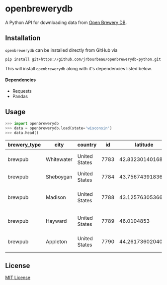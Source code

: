 # openbrewerydb

A Python API for downloading data from [Open Brewery DB](https://www.openbrewerydb.org/).


## Installation

`openbrewerydb` can be installed directly from GitHub via
```
pip install git+https://github.com/jrbourbeau/openbrewerydb-python.git
```

This will install `openbrewerydb` along with it's dependencies listed below.

#### Dependencies

- Requests
- Pandas

## Usage

```python
>>> import openbrewerydb
>>> data = openbrewerydb.load(state='wisconsin')
>>> data.head()
```

brewery_type|city|country|id|latitude|longitude|name|phone|postal_code|state|street|updated_at|website_url
---|---|---|---|---|---|---|---|---|---|---|---|---
brewpub|Whitewater|United States|7783|42.8323014016847|-88.7142734423486|841 Brewhouse|2624738000|53190-2126|Wisconsin|841 E Milwaukee St|2018-08-24T16:41:48.283Z|
brewpub|Sheboygan|United States|7784|43.7567439183673|-87.7130570204082|8th Street Ale Haus|9202087540|53081-3402|Wisconsin|1132 N 8th St|2018-08-24T16:41:49.804Z|http://www.sheboyganalehaus.com
brewpub|Madison|United States|7788|43.1257630536673|-89.33026|ALT Brew / Greenview Brewing LLC|6083523373|53704-2522|Wisconsin|1808 Wright St|2018-08-24T16:41:54.256Z|http://www.altbrew.com
brewpub|Hayward|United States|7789|46.0104853|-91.4887672|Angry Minnow, The|7159343055|54843-7112|Wisconsin|10440 Florida Ave|2018-08-24T16:41:55.714Z|http://www.angryminnow.com
brewpub|Appleton|United States|7790|44.2617360204082|-88.4139147959184|Appleton Beer Factory|9203649931|54911-5803|Wisconsin|603 W College Ave|2018-08-24T16:41:57.265Z|http://www.appletonbeerfactory.com


## License

[MIT License](LICENSE)
